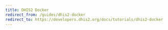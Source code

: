 ```yaml
---
title: DHIS2 Docker
redirect_from: /guides/dhis2-docker
redirect_to: https://developers.dhis2.org/docs/tutorials/dhis2-docker 
---
```

